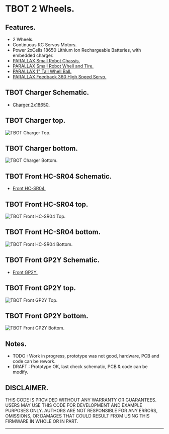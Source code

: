 # TBOT 2 Wheels.

## Features.

- 2 Wheels.
- Continuous RC Servos Motors.
- Power 2xCells 18650 Lithium Ion Rechargeable Batteries, with embedded charger.
- [PARALLAX Small Robot Chassis.](https://www.parallax.com/product/700-00022)
- [PARALLAX Small Robot Whell and Tire.](https://www.parallax.com/product/28114)
- [PARALLAX 1" Tail Whell Ball.](https://www.parallax.com/product/700-00009)
- [PARALLAX Feedback 360 High Speed Servo.](https://www.parallax.com/product/900-00360)

## TBOT Charger Schematic.

- [Charger 2x18650.]()

## TBOT Charger top.

![TBOT Charger Top.]()

## TBOT Charger bottom.

![TBOT Charger Bottom.]()

## TBOT Front HC-SR04 Schematic.

- [Front HC-SR04.]()

## TBOT Front HC-SR04 top.

![TBOT Front HC-SR04 Top.]()

## TBOT Front HC-SR04 bottom.

![TBOT Front HC-SR04 Bottom.]()

## TBOT Front GP2Y Schematic.

- [Front GP2Y.]()

## TBOT Front GP2Y top.

![TBOT Front GP2Y Top.]()

## TBOT Front GP2Y bottom.

![TBOT Front GP2Y Bottom.]()

## Notes.

- TODO : Work in progress, prototype was not good, hardware, PCB and code can be rework.
- DRAFT : Prototype OK, last check schematic, PCB & code can be modify.

## DISCLAIMER.

THIS CODE IS PROVIDED WITHOUT ANY WARRANTY OR GUARANTEES.
USERS MAY USE THIS CODE FOR DEVELOPMENT AND EXAMPLE PURPOSES ONLY.
AUTHORS ARE NOT RESPONSIBLE FOR ANY ERRORS, OMISSIONS, OR DAMAGES THAT COULD
RESULT FROM USING THIS FIRMWARE IN WHOLE OR IN PART.

---
